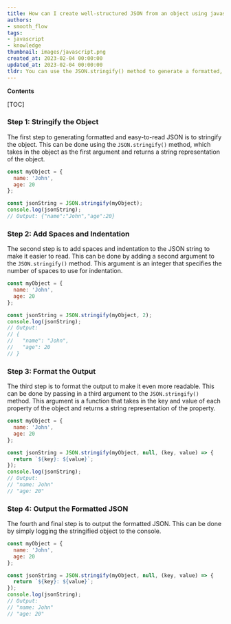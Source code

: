 ```yaml
---
title: How can I create well-structured JSON from an object using javascript?
authors:
- smooth_flow
tags:
- javascript
- knowledge
thumbnail: images/javascript.png
created_at: 2023-02-04 00:00:00
updated_at: 2023-02-04 00:00:00
tldr: You can use the JSON.stringify() method to generate a formatted, easy-to-read JSON string from an object in JavaScript.
---
```


**Contents**

[TOC]

### Step 1: Stringify the Object

The first step to generating formatted and easy-to-read JSON is to stringify the object. This can be done using the `JSON.stringify()` method, which takes in the object as the first argument and returns a string representation of the object.

```javascript
const myObject = {
  name: 'John',
  age: 20
};

const jsonString = JSON.stringify(myObject);
console.log(jsonString);
// Output: {"name":"John","age":20}
```

### Step 2: Add Spaces and Indentation

The second step is to add spaces and indentation to the JSON string to make it easier to read. This can be done by adding a second argument to the `JSON.stringify()` method. This argument is an integer that specifies the number of spaces to use for indentation.

```javascript
const myObject = {
  name: 'John',
  age: 20
};

const jsonString = JSON.stringify(myObject, 2);
console.log(jsonString);
// Output:
// {
//   "name": "John",
//   "age": 20
// }
```

### Step 3: Format the Output

The third step is to format the output to make it even more readable. This can be done by passing in a third argument to the `JSON.stringify()` method. This argument is a function that takes in the key and value of each property of the object and returns a string representation of the property.

```javascript
const myObject = {
  name: 'John',
  age: 20
};

const jsonString = JSON.stringify(myObject, null, (key, value) => {
  return `${key}: ${value}`;
});
console.log(jsonString);
// Output:
// "name: John"
// "age: 20"
```

### Step 4: Output the Formatted JSON

The fourth and final step is to output the formatted JSON. This can be done by simply logging the stringified object to the console.

```javascript
const myObject = {
  name: 'John',
  age: 20
};

const jsonString = JSON.stringify(myObject, null, (key, value) => {
  return `${key}: ${value}`;
});
console.log(jsonString);
// Output:
// "name: John"
// "age: 20"
```
